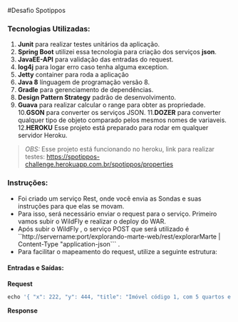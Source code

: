 #Desafio Spotippos

### Tecnologias Utilizadas:
1. **Junit** para realizar testes unitários da aplicação.
2. **Spring Boot** utilizei essa tecnologia para criação dos serviços **json**.
3. **JavaEE-API** para validação das entradas do request.
4. **log4j** para logar erro caso tenha alguma exception.
5. **Jetty** container para roda a aplicação
6. **Java 8** línguagem de programação versão 8.
7. **Gradle** para gerenciamento de dependências.
8. **Design Pattern Strategy** padrão de desenvolvimento.
9. **Guava** para realizar calcular o range para obter as propriedade.
10.**GSON** para converter os serviços JSON.
11.**DOZER** para converter qualquer tipo de objeto comparado pelos mesmos nomes de variaveis.
12.**HEROKU** Esse projeto está preparado para rodar em qualquer servidor Heroku.


>_OBS:_ Esse projeto está funcionando no heroku, link para realizar testes: https://spotippos-challenge.herokuapp.com.br/spotippos/properties

### Instruções:

* Foi criado um serviço Rest, onde você envia as Sondas e suas instruções para que elas se movam.
* Para isso, será necessário enviar o request para o serviço. Primeiro vamos subir o WildFly e realizar o deploy do WAR.
* Após subir o WildFly , o serviço POST que será utilizado é ``http://servername:port/explorando-marte-web/rest/explorarMarte  |  Content-Type "application-json``` .
* Para facilitar o mapeamento do request, utilize a seguinte estrutura:

#### Entradas e Saídas:

**Request**
```javascript
echo '{ "x": 222, "y": 444, "title": "Imóvel código 1, com 5 quartos e 4 banheiros", "price": 1250000,  "description": "Lorem ipsum dolor sit amet, consectetur adipiscing elit.",  "beds": 4,  "baths": 3,  "squareMeters": 210}' > request.json && curl -X POST -d @request.json https://spotippos-challenge.herokuapp.com/spotippos/propeties --header "Content-Type:application/json"
```

**Response**
```javascript

```
